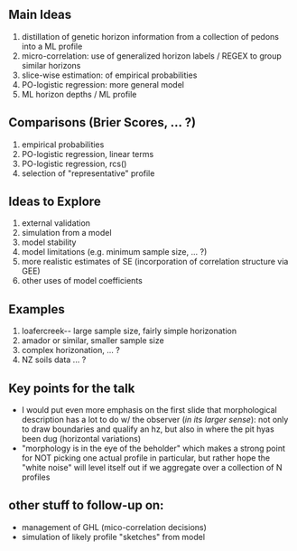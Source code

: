 ## Main Ideas
1. distillation of genetic horizon information from a collection of pedons into a ML profile
2. micro-correlation: use of generalized horizon labels / REGEX to group similar horizons
3. slice-wise estimation: of empirical probabilities
4. PO-logistic regression: more general model
5. ML horizon depths / ML profile

## Comparisons (Brier Scores, ... ?)
1. empirical probabilities
2. PO-logistic regression, linear terms
3. PO-logistic regression, rcs()
4. selection of "representative" profile

## Ideas to Explore
1. external validation
2. simulation from a model
3. model stability
4. model limitations (e.g. minimum sample size, ... ?)
5. more realistic estimates of SE (incorporation of correlation structure via GEE)
6. other uses of model coefficients

## Examples
1. loafercreek-- large sample size, fairly simple horizonation
2. amador or similar, smaller sample size
3. complex horizonation, ... ?
4. NZ soils data ... ?


## Key points for the talk

  - I would put even more emphasis on the first slide that morphological description has a lot to do w/ the observer (*in its larger sense*): not only to draw boundaries and qualify an hz, but also in where the pit hyas been dug (horizontal variations)
  - "morphology is in the eye of the beholder" which makes a strong point for NOT picking one actual profile in particular, but rather hope the "white noise" will level itself out if we aggregate over a collection of N profiles


## other stuff to follow-up on:
- management of GHL (mico-correlation decisions)
- simulation of likely profile "sketches" from model


